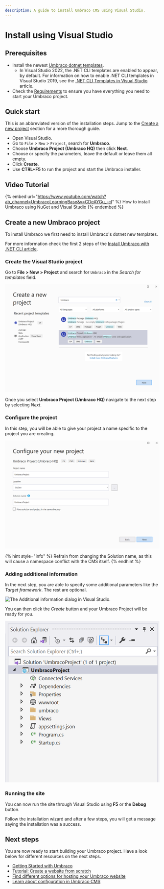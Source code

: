 ```yaml
---
description: A guide to install Umbraco CMS using Visual Studio.
---
```


# Install using Visual Studio

## Prerequisites

* Install the newest [Umbraco dotnet templates](install-umbraco-with-templates.md).
  * In Visual Studio 2022, the .NET CLI templates are enabled to appear, by default. For information on how to enable .NET CLI templates in Visual Studio 2019, see the [.NET CLI Templates in Visual Studio](https://devblogs.microsoft.com/dotnet/net-cli-templates-in-visual-studio/) article.
* Check the [Requirements](../requirements.md) to ensure you have everything you need to start your Umbraco project.

## Quick start

This is an abbreviated version of the installation steps. Jump to the [Create a new project](visual-studio.md#new-project) section for a more thorough guide.

* Open Visual Studio.
* Go to `File` > `New` > `Project`, search for **Umbraco**.
* Choose **Umbraco Project (Umbraco HQ)** then click **Next**.
* Choose or specify the parameters, leave the default or leave them all empty.
* Click **Create**.
* Use **CTRL+F5** to run the project and start the Umbraco installer.

## Video Tutorial

{% embed url="https://www.youtube.com/watch?ab_channel=UmbracoLearningBase&v=CDeAYGu_-cI" %}
How to install Umbraco using NuGet and Visual Studio
{% endembed %}

## Create a new Umbraco project

To install Umbraco we first need to install Umbraco's dotnet new templates.

For more information check the first 2 steps of the [Install Umbraco with .NET CLI article](install-umbraco-with-templates.md#install-the-template).

### Create the Visual Studio project

Go to **File > New > Project** and search for `Umbraco` in the _Search for templates_ field.

![The Create a new project dialog in Visual Studio.](images/VS/create-project.png)

Once you select **Umbraco Project (Umbraco HQ)** navigate to the next step by selecting _Next_.

### Configure the project

In this step, you will be able to give your project a name specific to the project you are creating.

![The Configure your new project dialog in Visual Studio.](images/VS/configure-project.png)

{% hint style="info" %}
Refrain from changing the Solution name, as this will cause a namespace conflict with the CMS itself.
{% endhint %}

### Adding additional information

In the next step, you are able to specify some additional parameters like the _Target framework_. The rest are optional.

![The Additional information dialog in Visual Studio.](images/VS/Umbraco10\_install.png)

You can then click the _Create_ button and your Umbraco Project will be ready for you.

![Overview of files in the project solution](images/VS/ready-solution.png)

### Running the site

You can now run the site through Visual Studio using **F5** or the **Debug** button.

Follow the installation wizard and after a few steps, you will get a message saying the installation was a success.

## Next steps

You are now ready to start building your Umbraco project. Have a look below for different resources on the next steps.

* [Getting Started with Umbraco](../../../../getting-started/)
* [Tutorial: Create a website from scratch](../../../tutorials/creating-a-basic-website/)
* [Find different options for hosting your Umbraco website](../server-setup/)
* [Learn about configuration in Umbraco CMS](../../../reference/configuration/)
